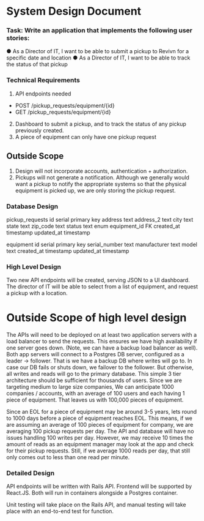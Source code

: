 # System Design Document

### Task: Write an application that implements the following user stories:
● As a Director of IT, I want to be able to submit a pickup to Revivn for a specific
date and location
● As a Director of IT, I want to be able to track the status of that pickup

### Technical Requirements
1. API endpoints needed
  * POST /pickup_requests/equipment/{id}
  * GET /pickup_requests/equipment/{id}
2. Dashboard to submit a pickup, and to track the status of any pickup previously created.
3. A piece of equipment can only have one pickup request


## Outside Scope
1. Design will not incorporate accounts, authentication + authorization.
2. Pickups will not generate a notification. Although we generally would want a pickup to notify
the appropriate systems so that the physical equipment is picked up, we are only storing the pickup request.

### Database Design

pickup_requests
id serial primary key
address text
address_2 text
city text
state text
zip_code text
status text enum
equipment_id FK
created_at timestamp
updated_at timestamp

equipment
id serial primary key
serial_number text
manufacturer text
model text
created_at timestamp
updated_at timestamp

### High Level Design

Two new API endpoints will be created, serving JSON to a UI dashboard.
The director of IT will be able to select from a list of equipment, and request a pickup with a location.

# Outside Scope of high level design

The APIs will need to be deployed on at least two application servers with a load balancer to send the requests. This ensures
we have high availability if one server goes down. (Note, we can have a backup load balancer as well). Both app servers will
connect to a Postgres DB server, configured as a leader -> follower. That is we have a backup DB where writes will go to. In case
our DB fails or shuts down, we failover to the follower. But otherwise, all writes and reads will go to the primary database.
This simple 3 tier architecture should be sufficient for thousands of users. Since we are targeting medium to large size companies,
We can anticipate 1000 companies / accounts, with an average of 100 users and each having 1 piece of equipment. That leaves us with 100,000 pieces
of equipment.

Since an EOL for a piece of equipment may be around 3-5 years, lets round to 1000 days before a piece of equipment reaches EOL. This means,
if we are assuming an average of 100 pieces of equipment for company, we are averaging 100 pickup requests per day. The API and database will have no issues
handling 100 writes per day. However, we may receive 10 times the amount of reads as an equipment manager may look at the app and check for their pickup requests.
Still, if we average 1000 reads per day, that still only comes out to less than one read per minute.

### Detailed Design

API endpoints will be written with Rails API. Frontend will be supported by React.JS. Both will run in containers
alongside a Postgres container.

Unit testing will take place on the Rails API, and manual testing will take place with an end-to-end test for function.
